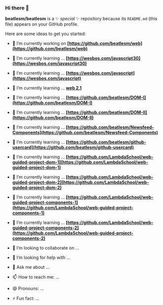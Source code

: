 ### Hi there 👋


**beatlesm/beatlesm** is a ✨ _special_ ✨ repository because its `README.md` (this file) appears on your GitHub profile.

Here are some ideas to get you started:

- 🔭 I’m currently working on **[https://github.com/beatlesm/web](https://github.com/beatlesm/web)**
- 🌱 I’m currently learning ... **[https://wesbos.com/javascript30](https://wesbos.com/javascript30)**
- 🌱 I’m currently learning ... **[https://wesbos.com/javascript](https://wesbos.com/javascript)**
- 🌱 I’m currently learning ... **[web 2.1](https://github.com/beatlesm/web/tree/main/2.1)**
- 🌱 I’m currently learning ... **[https://github.com/beatlesm/DOM-I](https://github.com/beatlesm/DOM-I)**
- 🌱 I’m currently learning ... **[https://github.com/beatlesm/DOM-II](https://github.com/beatlesm/DOM-II)**
- 🌱 I’m currently learning ... **[https://github.com/beatlesm/Newsfeed-Components](https://github.com/beatlesm/Newsfeed-Components)**
- 🌱 I’m currently learning ... **[https://github.com/beatlesm/github-usercard](https://github.com/beatlesm/github-usercard)**
- 🌱 I’m currently learning ... **[https://github.com/LambdaSchool/web-guided-project-dom-1](https://github.com/LambdaSchool/web-guided-project-dom-1)**
- 🌱 I’m currently learning ... **[https://github.com/LambdaSchool/web-guided-project-dom-2](https://github.com/LambdaSchool/web-guided-project-dom-2)**
- 🌱 I’m currently learning ... **[https://github.com/LambdaSchool/web-guided-project-components-1](https://github.com/LambdaSchool/web-guided-project-components-1)**
- 🌱 I’m currently learning ... **[https://github.com/LambdaSchool/web-guided-project-components-2](https://github.com/LambdaSchool/web-guided-project-components-2)**

- 👯 I’m looking to collaborate on ...
- 🤔 I’m looking for help with ...
- 💬 Ask me about ...
- 📫 How to reach me: ...
- 😄 Pronouns: ...
- ⚡ Fun fact: ...


